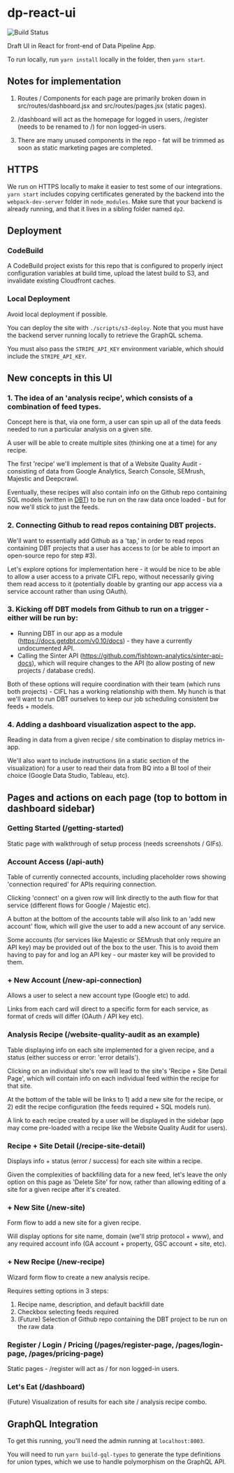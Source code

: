 # dp-react-ui

![Build Status](https://codebuild.us-east-1.amazonaws.com/badges?uuid=eyJlbmNyeXB0ZWREYXRhIjoiMW1CcHBvNVF3S1BEVWFkOXNrYWxwRWlkeEZ6MXdqSlZYWGNFbThFZ2s0QnlKdXFtcEYrd0trQXJwSXRVdGNuWnRzdlUxM2dMcWlDZlJVVWk4SmZYV2RjPSIsIml2UGFyYW1ldGVyU3BlYyI6IjB2cW1WQlFmMWhHNTBITVoiLCJtYXRlcmlhbFNldFNlcmlhbCI6MX0%3D&branch=master)

Draft UI in React for front-end of Data Pipeline App.

To run locally, run `yarn install` locally in the folder, then `yarn start`.

## Notes for implementation

1.  Routes / Components for each page are primarily broken down in src/routes/dashboard.jsx and src/routes/pages.jsx (static pages).

2.  /dashboard will act as the homepage for logged in users, /register (needs to be renamed to /) for non logged-in users.

3.  There are many unused components in the repo - fat will be trimmed as soon as static marketing pages are completed.  

## HTTPS

We run on HTTPS locally to make it easier to test some of our integrations.
`yarn start` includes copying certificates generated by the backend into
the `webpack-dev-server` folder in `node_modules`. Make sure that your
backend is already running, and that it lives in a sibling folder named `dp2`.

## Deployment

### CodeBuild
A CodeBuild project exists for this repo that is configured to properly
inject configuration variables at build time, upload the latest build to S3,
and invalidate existing Cloudfront caches.

### Local Deployment
Avoid local deployment if possible.

You can deploy the site with `./scripts/s3-deploy`. Note that you must have
the backend server running locally to retrieve the GraphQL schema.

You must also pass the `STRIPE_API_KEY` environment variable, which should
include the `STRIPE_API_KEY`.


## New concepts in this UI

### 1. The idea of an 'analysis recipe', which consists of a combination of feed types.  

Concept here is that, via one form, a user can spin up all of the data feeds needed to run a particular analysis on a given site.  

A user will be able to create multiple sites (thinking one at a time) for any recipe.

The first 'recipe' we'll implement is that of a Website Quality Audit - consisting of data from Google Analytics, Search Console, SEMrush, Majestic and Deepcrawl.

Eventually, these recipes will also contain info on the Github repo containing SQL models (written in [DBT](https://getdbt.com)) to be run on the raw data once loaded - but for now we'll stick to just the feeds.


### 2. Connecting Github to read repos containing DBT projects.

We'll want to essentially add Github as a 'tap,' in order to read repos containing DBT projects that a user has access to (or be able to import an open-source repo for step #3).

Let's explore options for implementation here - it would be nice to be able to allow a user access to a private CIFL repo, without necessarily giving them read access to it (potentially doable by granting our app access via a service account rather than using OAuth).


### 3. Kicking off DBT models from Github to run on a trigger - either will be run by:

- Running DBT in our app as a module (https://docs.getdbt.com/v0.10/docs) - they have a currently undocumented API.
- Calling the Sinter API (https://github.com/fishtown-analytics/sinter-api-docs), which will require changes to the API (to allow posting of new projects / database creds).

Both of these options will require coordination with their team (which runs both projects) - CIFL has a working relationship with them.  My hunch is that we'll want to run DBT ourselves to keep our job scheduling consistent bw feeds + models.


### 4. Adding a dashboard visualization aspect to the app.

Reading in data from a given recipe / site combination to display metrics in-app.  

We'll also want to include instructions (in a static section of the visualization) for a user to read their data from BQ into a BI tool of their choice (Google Data Studio, Tableau, etc).


## Pages and actions on each page (top to bottom in dashboard sidebar)

### Getting Started (/getting-started)

Static page with walkthrough of setup process (needs screenshots / GIFs).

### Account Access (/api-auth)

Table of currently connected accounts, including placeholder rows showing 'connection required' for APIs requiring connection.  

Clicking 'connect' on a given row will link directly to the auth flow for that service (different flows for Google / Majestic etc).

A button at the bottom of the accounts table will also link to an 'add new account' flow, which will give the user to add a new account of any service.

Some accounts (for services like Majestic or SEMrush that only require an API key) may be provided out of the box to the user.  This is to avoid them having to pay for and log an API key - our master key will be provided to them.  

### + New Account (/new-api-connection)

Allows a user to select a new account type (Google etc) to add.

Links from each card will direct to a specific form for each service, as format of creds will differ (OAuth / API key etc).

### Analysis Recipe (/website-quality-audit as an example)

Table displaying info on each site implemented for a given recipe, and a status (either success or error: 'error details').  

Clicking on an individual site's row will lead to the site's 'Recipe + Site Detail Page', which will contain info on each individual feed within the recipe for that site.

At the bottom of the table will be links to 1) add a new site for the recipe, or 2) edit the recipe configuration (the feeds required + SQL models run).

A link to each recipe created by a user will be displayed in the sidebar (app may come pre-loaded with a recipe like the Website Quality Audit for users).

### Recipe + Site Detail (/recipe-site-detail)

Displays info + status (error / success) for each site within a recipe.

Given the complexities of backfilling data for a new feed, let's leave the only option on this page as 'Delete Site' for now, rather than allowing editing of a site for a given recipe after it's created.

### + New Site (/new-site)

Form flow to add a new site for a given recipe.  

Will display options for site name, domain (we'll strip protocol + www), and any required account info (GA account + property, GSC account + site, etc).

### + New Recipe (/new-recipe)

Wizard form flow to create a new analysis recipe.

Requires setting options in 3 steps:

1. Recipe name, description, and default backfill date
2. Checkbox selecting feeds required
3. (Future) Selection of Github repo containing the DBT project to be run on the raw data

### Register / Login / Pricing (/pages/register-page, /pages/login-page, /pages/pricing-page)

Static pages - /register will act as / for non logged-in users.


### Let's Eat (/dashboard)

(Future) Visualization of results for each site / analysis recipe combo.


## GraphQL Integration

To get this running, you'll need the admin running at `localhost:8003`.

You will need to run `yarn build-gql-types` to generate the type definitions
for union types, which we use to handle polymorphism on the GraphQL API.
